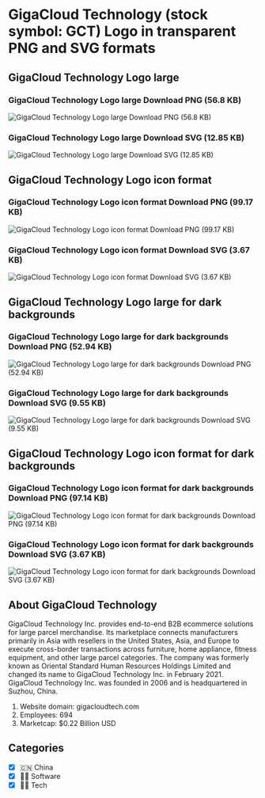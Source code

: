 # GigaCloud Technology (stock symbol: GCT) Logo in transparent PNG and SVG formats

## GigaCloud Technology Logo large

### GigaCloud Technology Logo large Download PNG (56.8 KB)

![GigaCloud Technology Logo large Download PNG (56.8 KB)](/img/orig/GCT_BIG-0ec17b58.png)

### GigaCloud Technology Logo large Download SVG (12.85 KB)

![GigaCloud Technology Logo large Download SVG (12.85 KB)](/img/orig/GCT_BIG-74b3f074.svg)

## GigaCloud Technology Logo icon format

### GigaCloud Technology Logo icon format Download PNG (99.17 KB)

![GigaCloud Technology Logo icon format Download PNG (99.17 KB)](/img/orig/GCT-07859aa0.png)

### GigaCloud Technology Logo icon format Download SVG (3.67 KB)

![GigaCloud Technology Logo icon format Download SVG (3.67 KB)](/img/orig/GCT-1d392427.svg)

## GigaCloud Technology Logo large for dark backgrounds

### GigaCloud Technology Logo large for dark backgrounds Download PNG (52.94 KB)

![GigaCloud Technology Logo large for dark backgrounds Download PNG (52.94 KB)](/img/orig/GCT_BIG.D-73904a86.png)

### GigaCloud Technology Logo large for dark backgrounds Download SVG (9.55 KB)

![GigaCloud Technology Logo large for dark backgrounds Download SVG (9.55 KB)](/img/orig/GCT_BIG.D-7b581b78.svg)

## GigaCloud Technology Logo icon format for dark backgrounds

### GigaCloud Technology Logo icon format for dark backgrounds Download PNG (97.14 KB)

![GigaCloud Technology Logo icon format for dark backgrounds Download PNG (97.14 KB)](/img/orig/GCT.D-2a90a2ad.png)

### GigaCloud Technology Logo icon format for dark backgrounds Download SVG (3.67 KB)

![GigaCloud Technology Logo icon format for dark backgrounds Download SVG (3.67 KB)](/img/orig/GCT.D-2cfbc89a.svg)

## About GigaCloud Technology

GigaCloud Technology Inc. provides end-to-end B2B ecommerce solutions for large parcel merchandise. Its marketplace connects manufacturers primarily in Asia with resellers in the United States, Asia, and Europe to execute cross-border transactions across furniture, home appliance, fitness equipment, and other large parcel categories. The company was formerly known as Oriental Standard Human Resources Holdings Limited and changed its name to GigaCloud Technology Inc. in February 2021. GigaCloud Technology Inc. was founded in 2006 and is headquartered in Suzhou, China.

1. Website domain: gigacloudtech.com
2. Employees: 694
3. Marketcap: $0.22 Billion USD


## Categories
- [x] 🇨🇳 China
- [x] 👨‍💻 Software
- [x] 👩‍💻 Tech
